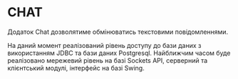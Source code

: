 # CHAT #

Додаток Chat дозволятиме обмінюватись 
текстовими повідомленнями.

На даний момент реалізований рівень доступу до бази 
даних з використанням JDBC та бази даних Postgresql. 
Найближчим часом буде реалізовано мережевий рівень на 
базі Sockets API, серверний та клієнтський модулі, 
інтерфейс на базі Swing.